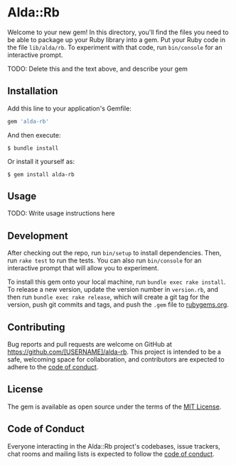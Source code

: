 # Alda::Rb

Welcome to your new gem! In this directory, you'll find the files you need to be able to package up your Ruby library into a gem. Put your Ruby code in the file `lib/alda/rb`. To experiment with that code, run `bin/console` for an interactive prompt.

TODO: Delete this and the text above, and describe your gem

## Installation

Add this line to your application's Gemfile:

```ruby
gem 'alda-rb'
```

And then execute:

    $ bundle install

Or install it yourself as:

    $ gem install alda-rb

## Usage

TODO: Write usage instructions here

## Development

After checking out the repo, run `bin/setup` to install dependencies. Then, run `rake test` to run the tests. You can also run `bin/console` for an interactive prompt that will allow you to experiment.

To install this gem onto your local machine, run `bundle exec rake install`. To release a new version, update the version number in `version.rb`, and then run `bundle exec rake release`, which will create a git tag for the version, push git commits and tags, and push the `.gem` file to [rubygems.org](https://rubygems.org).

## Contributing

Bug reports and pull requests are welcome on GitHub at https://github.com/[USERNAME]/alda-rb. This project is intended to be a safe, welcoming space for collaboration, and contributors are expected to adhere to the [code of conduct](https://github.com/[USERNAME]/alda-rb/blob/master/CODE_OF_CONDUCT.md).


## License

The gem is available as open source under the terms of the [MIT License](https://opensource.org/licenses/MIT).

## Code of Conduct

Everyone interacting in the Alda::Rb project's codebases, issue trackers, chat rooms and mailing lists is expected to follow the [code of conduct](https://github.com/[USERNAME]/alda-rb/blob/master/CODE_OF_CONDUCT.md).
